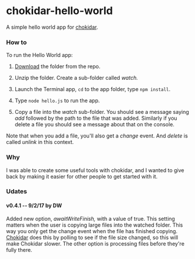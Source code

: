 # chokidar-hello-world

A simple hello world app for <a href="https://github.com/paulmillr/chokidar">chokidar</a>.

### How to

To run the Hello World app:

1. <a href="https://github.com/scripting/chokidar-hello-world/archive/master.zip">Download</a> the folder from the repo. 

2. Unzip the folder. Create a sub-folder called <i>watch.</i> 

2. Launch the Terminal app, `cd` to the app folder, type `npm install`.

3. Type `node hello.js` to run the app.

4. Copy a file into the <i>watch</i> sub-folder. You should see a message saying <i>add</i> followed by the path to the file that was added. Similarly if you delete a file you should see a message about that on the console. 

Note that when you add a file, you'll also get a <i>change</i> event. And <i>delete</i> is called <i>unlink</i> in this context. 

### Why

I was able to create some useful tools with chokidar, and I wanted to give back by making it easier for other people to get started with it. 

### Udates

#### v0.4.1 -- 9/2/17 by DW

Added new option,<i> awaitWriteFinish,</i> with a value of true.  This setting matters when the user is copying large files into the watched folder. This way you only get the change event when the file has finished copying. <a href="https://github.com/paulmillr/chokidar#performance">Chokidar</a> does this by polling to see if the file size changed, so this will make Chokidar slower. The other option is processing files before they're fully there.

